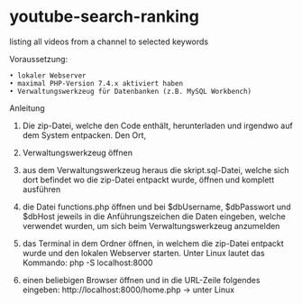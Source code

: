 # youtube-search-ranking
listing all videos from a channel to selected keywords



Voraussetzung:

    • lokaler Webserver
    • maximal PHP-Version 7.4.x aktiviert haben
    • Verwaltungswerkzeug für Datenbanken (z.B. MySQL Workbench)



Anleitung

1. Die zip-Datei, welche den Code enthält, herunterladen und irgendwo auf dem System entpacken. Den Ort, 

2. Verwaltungswerkzeug öffnen

3. aus dem Verwaltungswerkzeug heraus die skript.sql-Datei, welche sich dort befindet wo die zip-Datei entpackt wurde, öffnen und komplett ausführen

4. die Datei functions.php öffnen und bei $dbUsername, $dbPasswort und $dbHost jeweils in die Anführungszeichen die Daten eingeben, welche verwendet wurden, um sich beim Verwaltungswerkzeug anzumelden

5. das Terminal in dem Ordner öffnen, in welchem die zip-Datei entpackt wurde und den lokalen Webserver starten. Unter Linux lautet das Kommando: php -S localhost:8000

6. einen beliebigen Browser öffnen und in die URL-Zeile folgendes eingeben: http://localhost:8000/home.php → unter Linux
